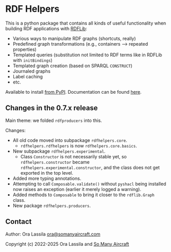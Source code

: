 # RDF Helpers

This is a python package that contains all kinds of useful functionality when building RDF applications with [RDFLib](https://rdflib.dev/):
- Various ways to manipulate RDF graphs (shortcuts, really)
- Predefined graph transformations (e.g., containers --> repeated properties)
- Templated queries (substitution not limited to RDF terms like in RDFLib with `initBindings`)
- Templated graph creation (based on SPARQL `CONSTRUCT`)
- Journaled graphs
- Label caching
- etc.

Available to install [from PyPI](https://pypi.org/project/rdfhelpers/). Documentation can be found [here](https://smasw.gitlab.io/software/rdfhelpers/).

## Changes in the 0.7.x release

Main theme: we folded `rdfproducers` into this.

Changes:
+ All old code moved into subpackage `rdfhelpers.core`.
  + `rdfhelpers.rdfhelpers` is now `rdfhelpers.core.basics`.
+ New subpackage `rdfhelpers.experimental`.
  + Class `Constructor` is not necessarily stable yet, so `rdfhelpers.constructor` became `rdfhelpers.experimental.constructor`, and the class does not get exported in the top level.
+ Added more typing annotations.
+ Attempting to call `Composable.validate()` without `pyshacl` being installed now raises an exception (earlier it merely logged a warning).
+ Added methods to `Composable` to bring it closer to the `rdflib.Graph` class.
+ New package `rdfhelpers.producers`.

## Contact

Author: Ora Lassila <ora@somanyaircraft.com>

Copyright (c) 2022-2025 Ora Lassila and [So Many Aircraft](https://www.somanyaircraft.com/)
